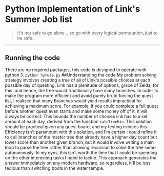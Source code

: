 # Python Implementation of Link's Summer Job list
> It's not safe to go alone... so go with every logical permutation, just to be safe.
---
## Running the code
There are no required packages, this code is designed to operate with python 3.
`python hyrule.py`
##Understanding the code
My problem solving strategy involves creating a tree of all of Link's possible choices at each possible day of questing. Link has a plenitude of options, grace of Zelda, for this, and hence, the tree would traditionally have many branches. In order to make the program more efficient and avoid purely brute forcing the quest list, I realized that many Branches would yield results impractical for achieving a maximum score. For example, if you could complete a full quest before another quest even starts and make some money off of it, it will always be correct. This bounds the number of choices link has to a set amount at each day, derived from the function `calcTreeMin`. This solution should be practical given any quest board, and my testing evinces this. Efficiency isn't paramount with this solution, and I'm certain I could refine it to cull branches of the master tree that already have a higher day count but lower score than another given branch, but it would involve writing a main loop to parse the tree rather than allowing recursion to solve the tree semi-autonomously. In my eyes, this isn't worth the time that I could be spending on the other interesting tasks I need to tackle. This approach generates the answer immediately on any modern hardware, so regardless, it'll be less tedious than switching boots in the water temple.

